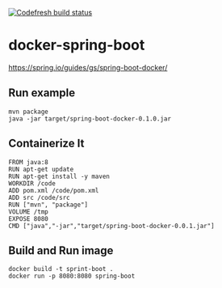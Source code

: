 [![Codefresh build status]( https://g.codefresh.io/api/badges/build?pipeline=585e5a1e5cf01d574e8e4f9d&branch=master )]( https://docs.codefresh.io/docs/build-status )
# docker-spring-boot

https://spring.io/guides/gs/spring-boot-docker/

## Run example
```
mvn package
java -jar target/spring-boot-docker-0.1.0.jar
```

## Containerize It
```
FROM java:8
RUN apt-get update
RUN apt-get install -y maven
WORKDIR /code
ADD pom.xml /code/pom.xml
ADD src /code/src
RUN ["mvn", "package"]
VOLUME /tmp
EXPOSE 8080
CMD ["java","-jar","target/spring-boot-docker-0.0.1.jar"]
```

## Build and Run image
```
docker build -t sprint-boot .
docker run -p 8080:8080 spring-boot
```